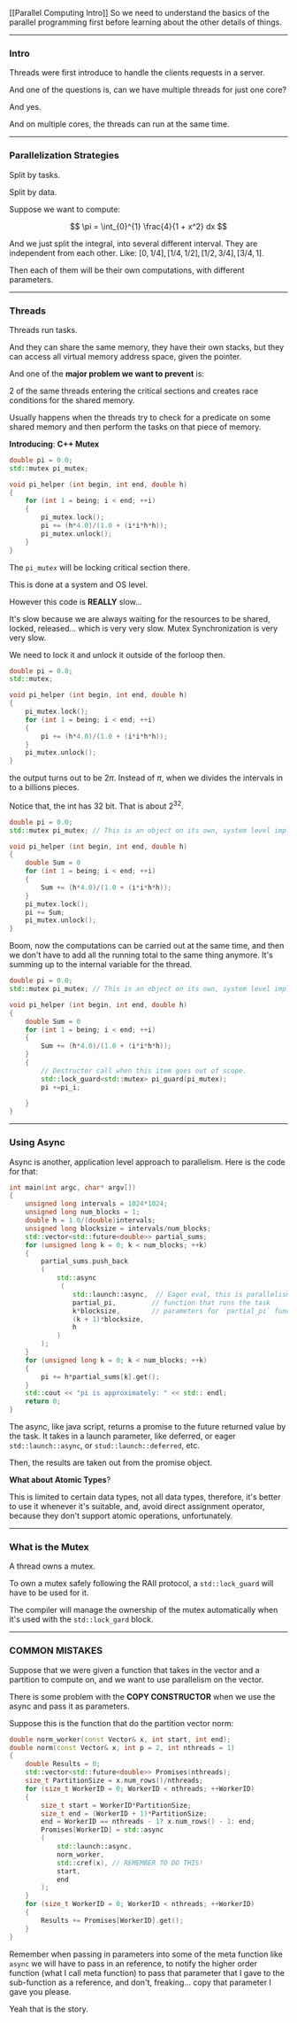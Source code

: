[[Parallel Computing Intro]] 
So we need to understand the basics of the parallel programming first before learning about the other details of things. 

---
### **Intro**

Threads were first introduce to handle the clients requests in a server. 

And one of the questions is, can we have multiple threads for just one core? 

And yes. 

And on multiple cores, the threads can run at the same time. 

---
### **Parallelization Strategies**

Split by tasks.

Split by data.

Suppose we want to compute: 

$$
\pi = \int_{0}^{1} 
    \frac{4}{1 + x^2}
dx
$$

And we just split the integral, into several different interval. They are independent from each other. Like: $[0, 1/4], [1/4, 1/2], [1/2, 3/4], [3/4, 1]$. 

Then each of them will be their own computations, with different parameters. 

---
### **Threads**

Threads run tasks.

And they can share the same memory, they have their own stacks, but they can access all virtual memory address space, given the pointer. 

And one of the **major problem we want to prevent** is: 

2 of the same threads entering the critical sections and creates race conditions for the shared memory. 

Usually happens when the threads try to check for a predicate on some shared memory and then perform the tasks on that piece of memory. 


**Introducing**: **C++ Mutex**

```cpp
double pi = 0.0;
std::mutex pi_mutex; 

void pi_helper (int begin, int end, double h)
{
    for (int 1 = being; i < end; ++i)
    {
        pi_mutex.lock();
        pi += (h*4.0)/(1.0 + (i*i*h*h));
        pi_mutex.unlock();
    }
}

```

The `pi_mutex` will be locking critical section there. 

This is done at a system and OS level. 

However this code is **REALLY** slow... 

It's slow because we are always waiting for the resources to be shared, locked, released... which is very very slow. Mutex Synchronization is very very slow. 

We need to lock it and unlock it outside of the forloop then. 

```cpp
double pi = 0.0;
std::mutex; 

void pi_helper (int begin, int end, double h)
{
    pi_mutex.lock();
    for (int 1 = being; i < end; ++i)
    {
        pi += (h*4.0)/(1.0 + (i*i*h*h));
    }
    pi_mutex.unlock();
}

```

the output turns out to be $2\pi$. Instead of $\pi$, when we divides the intervals in to a billions pieces. 

Notice that, the int has 32 bit. That is about $2^{32}$. 


```cpp
double pi = 0.0;
std::mutex pi_mutex; // This is an object on its own, system level implementation.

void pi_helper (int begin, int end, double h)
{
    double Sum = 0
    for (int 1 = being; i < end; ++i)
    {
        Sum += (h*4.0)/(1.0 + (i*i*h*h));
    }
    pi_mutex.lock();
    pi += Sum;
    pi_mutex.unlock();
}

```

Boom, now the computations can be carried out at the same time, and then we don't have to add all the running total to the same thing anymore. It's summing up to the internal variable for the thread. 


```cpp
double pi = 0.0;
std::mutex pi_mutex; // This is an object on its own, system level implementation.

void pi_helper (int begin, int end, double h)
{
    double Sum = 0
    for (int 1 = being; i < end; ++i)
    {
        Sum += (h*4.0)/(1.0 + (i*i*h*h));
    }
    {
        // Destructor call when this item goes out of scope. 
        std::lock_guard<std::mutex> pi_guard(pi_mutex); 
        pi +=pi_i;

    }
}

```

---
### **Using Async**

Async is another, application level approach to parallelism. Here is the code for that: 

```cpp
int main(int argc, char* argv[])
{
    unsigned long intervals = 1024*1024; 
    unsigned long num_blocks = 1; 
    double h = 1.0/(double)intervals; 
    unsigned long blocksize = intervals/num_blocks;
    std::vector<std::future<double>> partial_sums;
    for (unsigned long k = 0; k < num_blocks; ++k)
    {
        partial_sums.push_back
        (
            std::async
             (
                std::launch::async,  // Eager eval, this is parallelism
                partial_pi,         // function that runs the task
                k*blocksize,        // parameters for `partial_pi` function, pass in std::ref(?) if a reference is intended as the function parameter. 
                (k + 1)*blocksize, 
                h
            )
        );
    } 
    for (unsigned long k = 0; k < num_blocks; ++k)
    {
        pi += h*partial_sums[k].get();
    }
    std::cout << "pi is approximately: " << std:: endl;
    return 0; 
}
```

The async, like java script, returns a promise to the future returned value by the task. It takes in a launch parameter, like deferred, or eager `std::launch::async`, or `stud::launch::deferred`, etc. 

Then, the results are taken out from the promise object. 


**What about Atomic Types**? 

This is limited to certain data types, not all data types, therefore, it's better to use it whenever it's suitable, and, avoid direct assignment operator, because they don't support atomic operations, unfortunately. 


---
### **What is the Mutex**

A thread owns a mutex. 

To own a mutex safely following the RAII protocol, a `std::lock_guard` will have to be used for it. 

The compiler will manage the ownership of the mutex automatically when it's used with the `std::lock_gard` block. 


---
### **COMMON MISTAKES**

Suppose that we were given a function that takes in the vector and a partition to compute on, and we want to use parallelism on the vector. 

There is some problem with the **COPY CONSTRUCTOR** when we use the async and pass it as parameters. 

Suppose this is the function that do the partition vector norm: 


```cpp 
double norm_worker(const Vector& x, int start, int end);
double norm(const Vector& x, int p = 2, int nthreads = 1)
{
    double Results = 0;
    std::vector<std::future<double>> Promises(nthreads); 
    size_t PartitionSize = x.num_rows()/nthreads;
    for (size_t WorkerID = 0; WorkerID < nthreads; ++WorkerID)
    {
        size_t start = WorkerID*PartitionSize;
        size_t end = (WorkerID + 1)*PartitionSize;
        end = WorkerID == nthreads - 1? x.num_rows() - 1: end;
        Promises[WorkerID] = std::async
        (
            std::launch::async, 
            norm_worker, 
            std::cref(x), // REMEMBER TO DO THIS!
            start, 
            end
        );
    }
    for (size_t WorkerID = 0; WorkerID < nthreads; ++WorkerID)
    {
        Results += Promises[WorkerID].get();
    }
}
```

Remember when passing in parameters into some of the meta function like `async` we will have to pass in an reference, to notify the higher order function (what I call meta function) to pass that parameter that I gave to the sub-function as a reference, and don't, freaking... copy that parameter I gave you please. 

Yeah that is the story. 

